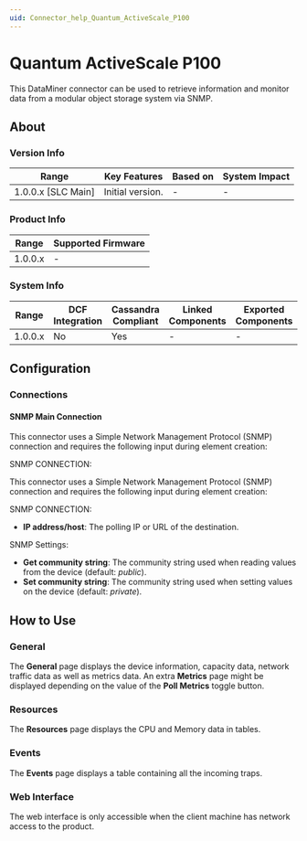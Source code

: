 ```yaml
---
uid: Connector_help_Quantum_ActiveScale_P100
---
```


# Quantum ActiveScale P100

This DataMiner connector can be used to retrieve information and monitor data from a modular object storage system via SNMP.

## About

### Version Info

| Range            | Key Features | Based on | System Impact |
|----------------------|------------------|--------------|-------------------|
| 1.0.0.x [SLC Main] | Initial version. | -           | -                |

### Product Info

| Range | Supported Firmware |
|-----------|------------------------|
| 1.0.0.x   | -                     |

### System Info

| Range | DCF Integration | Cassandra Compliant | Linked Components | Exported Components |
|-----------|---------------------|-------------------------|-----------------------|-------------------------|
| 1.0.0.x   | No                  | Yes                     | -                    | -                      |

## Configuration

### Connections

#### SNMP Main Connection

This connector uses a Simple Network Management Protocol (SNMP) connection and requires the following input during element creation:

SNMP CONNECTION:

This connector uses a Simple Network Management Protocol (SNMP) connection and requires the following input during element creation:

SNMP CONNECTION:

- **IP address/host**: The polling IP or URL of the destination.

SNMP Settings:

- **Get community string**: The community string used when reading values from the device (default: *public*).
- **Set community string**: The community string used when setting values on the device (default: *private*).

## How to Use

### General

The **General** page displays the device information, capacity data, network traffic data as well as metrics data.
An extra **Metrics** page might be displayed depending on the value of the **Poll Metrics** toggle button.

### Resources

The **Resources** page displays the CPU and Memory data in tables.

### Events

The **Events** page displays a table containing all the incoming traps.

### Web Interface

The web interface is only accessible when the client machine has network access to the product.
